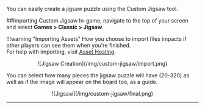 You can easily create a jigsaw puzzle using the Custom Jigsaw tool.

##Importing Custom Jigsaw
In-game, navigate to the top of your screen and select **Games > Classic > Jigsaw**.

!!!warning "Importing Assets"
    How you choose to import files impacts if other players can see them when you're finished.<br>For help with importing, visit [Asset Hosting](asset-importing).

<center>![Jigsaw Creation](/img/custom-jigsaw/import.png)</center>

You can select how many pieces the jigsaw puzzle will have (20-320) as well as if the image will appear on the board too, as a guide.

<center>![Jigsaw](/img/custom-jigsaw/final.png)</center>

---
